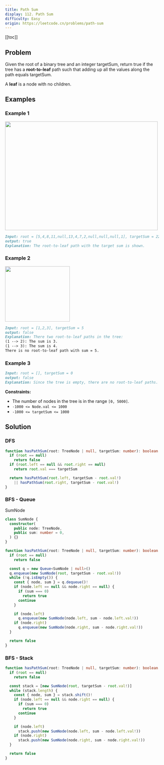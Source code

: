 ```yaml
---
title: Path Sum
display: 112. Path Sum
difficulty: Easy
origin: https://leetcode.cn/problems/path-sum
---
```


[[toc]]

## Problem

Given the root of a binary tree and an integer targetSum, return true if the tree has a **root-to-leaf** path such that adding up all the values along the path equals targetSum.

A **leaf** is a node with no children.

## Examples

### Example 1

<img alt="" src="https://assets.leetcode.com/uploads/2021/01/18/pathsum1.jpg" style="width: 500px; height: 356px;" />

```md
Input: root = [5,4,8,11,null,13,4,7,2,null,null,null,1], targetSum = 22
output: true
Explanation: The root-to-leaf path with the target sum is shown.
```

### Example 2

<img alt="" src="https://assets.leetcode.com/uploads/2021/01/18/pathsum2.jpg" style="width: 212px; height: 181px;" />

```md
Input: root = [1,2,3], targetSum = 5
output: false
Explanation: There two root-to-leaf paths in the tree:
(1 --> 2): The sum is 3.
(1 --> 3): The sum is 4.
There is no root-to-leaf path with sum = 5.
```

### Example 3

```md
Input: root = [], targetSum = 0
output: false
Explanation: Since the tree is empty, there are no root-to-leaf paths.
```

**Constraints:**

- The number of nodes in the tree is in the range `[0, 5000]`.
- `-1000 <= Node.val <= 1000`
- `-1000 <= targetSum <= 1000`

## Solution

### DFS

```ts
function hasPathSum(root: TreeNode | null, targetSum: number): boolean {
  if (root == null)
    return false
  if (root.left == null && root.right == null)
    return root.val === targetSum

  return hasPathSum(root.left, targetSum - root.val!)
    || hasPathSum(root.right, targetSum - root.val!)
}
```

### BFS - Queue

SumNode

```ts
class SumNode {
  constructor(
    public node: TreeNode,
    public sum: number = 0,
  ) {}
}
```

``` ts
function hasPathSum(root: TreeNode | null, targetSum: number): boolean {
  if (root == null)
    return false

  const q = new Queue<SumNode | null>()
  q.enqueue(new SumNode(root, targetSum - root.val!))
  while (!q.isEmpty()) {
    const { node, sum } = q.dequeue()!
    if (node.left == null && node.right == null) {
      if (sum === 0)
        return true
      continue
    }

    if (node.left)
      q.enqueue(new SumNode(node.left, sum - node.left.val!))
    if (node.right)
      q.enqueue(new SumNode(node.right, sum - node.right.val!))
  }

  return false
}
```

### BFS - Stack

```ts
function hasPathSum(root: TreeNode | null, targetSum: number): boolean {
  if (root == null)
    return false

  const stack = [new SumNode(root, targetSum - root.val!)]
  while (stack.length) {
    const { node, sum } = stack.shift()!
    if (node.left == null && node.right == null) {
      if (sum === 0)
        return true
      continue
    }

    if (node.left)
      stack.push(new SumNode(node.left, sum - node.left.val!))
    if (node.right)
      stack.push(new SumNode(node.right, sum - node.right.val!))
  }

  return false
}
```

